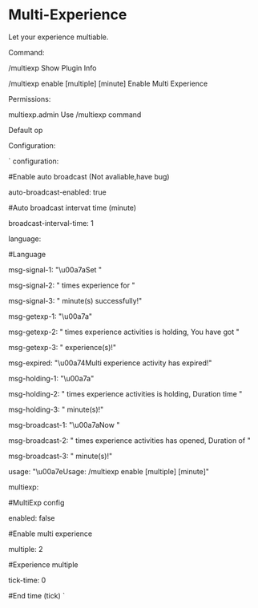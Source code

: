 # Multi-Experience
Let your experience multiable.

Command:

/multiexp Show Plugin Info

/multiexp enable [multiple] [minute] Enable Multi Experience

Permissions:

multiexp.admin Use /multiexp command

Default op

Configuration:

`
configuration:

#Enable auto broadcast (Not avaliable,have bug)

 auto-broadcast-enabled: true
 
#Auto broadcast intervat time (minute)

 broadcast-interval-time: 1
 
language:

#Language

 msg-signal-1: "\u00a7aSet "
 
 msg-signal-2: " times experience for "
 
 msg-signal-3: " minute(s) successfully!"
 
 msg-getexp-1: "\u00a7a"
 
 msg-getexp-2: " times experience activities is holding, You have got "
 
 msg-getexp-3: " experience(s)!"
 
 msg-expired: "\u00a74Multi experience activity has expired!"
 
 msg-holding-1: "\u00a7a"
 
 msg-holding-2: " times experience activities is holding, Duration time "
 
 msg-holding-3: " minute(s)!"
 
 msg-broadcast-1: "\u00a7aNow "
 
 msg-broadcast-2: " times experience activities has opened, Duration of "
 
 msg-broadcast-3: " minute(s)!"
 
 usage: "\u00a7eUsage: /multiexp enable [multiple] [minute]"
 
multiexp:

#MultiExp config

 enabled: false
 
#Enable multi experience

 multiple: 2
 
#Experience multiple

 tick-time: 0
 
#End time (tick)
`
